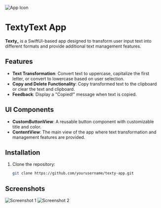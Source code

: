 ![App Icon](Assets/app-icon.png)

# TextyText App

**Texty_** is a SwiftUI-based app designed to transform user input text into different formats and provide additional text management features.

## Features

- **Text Transformation**: Convert text to uppercase, capitalize the first letter, or convert to lowercase based on user selection.
- **Copy and Delete Functionality**: Copy transformed text to the clipboard or clear the text and clipboard.
- **Feedback**: Display a "Copied!" message when text is copied.

## UI Components

- **CustomButtonView**: A reusable button component with customizable title and color.
- **ContentView**: The main view of the app where text transformation and management features are provided.

## Installation

1. Clone the repository:
   ```bash
   git clone https://github.com/yourusername/texty-app.git

## Screenshots

![Screenshot 1](Assets/screenshot1.png)
![Screenshot 2](Assets/screenshot2.png)
